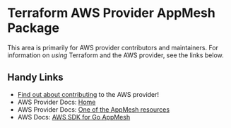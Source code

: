 # Terraform AWS Provider AppMesh Package

This area is primarily for AWS provider contributors and maintainers. For information on _using_ Terraform and the AWS provider, see the links below.


## Handy Links

* [Find out about contributing](../../../docs/contributing) to the AWS provider!
* AWS Provider Docs: [Home](https://registry.terraform.io/providers/hashicorp/aws/latest/docs)
* AWS Provider Docs: [One of the AppMesh resources](https://registry.terraform.io/providers/hashicorp/aws/latest/docs/resources/appmesh_gateway_route)
* AWS Docs: [AWS SDK for Go AppMesh](https://docs.aws.amazon.com/sdk-for-go/api/service/appmesh/)
